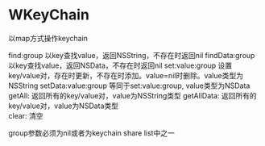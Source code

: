 # WKeyChain 
以map方式操作keychain

find:group  			以key查找value，返回NSString，不存在时返回nil
findData:group 			以key查找value，返回NSData，不存在时返回nil
set:value:group			设置key/value对，存在时更新，不存在时添加。value=nil时删除。value类型为NSString
setData:value:group		等同于set:value:group, value类型为NSData
getAll:					返回所有的key/value对，value为NSString类型
getAllData:				返回所有的key/value对，value为NSData类型	
clear:					清空

group参数必须为nil或者为keychain share list中之一
